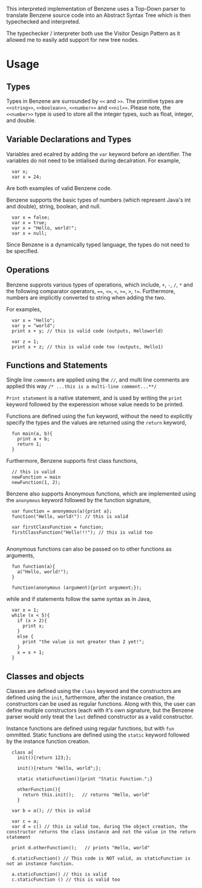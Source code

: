 This interpreted implementation of Benzene uses a Top-Down parser to translate Benzene source code into an Abstract Syntax Tree which is then typechecked and interpreted.

The typechecker / interpreter both use the Visitor Design Pattern as it allowed me to easily add support for new tree nodes.


# Usage

## Types
Types in Benzene are surrounded by `<<` and `>>`.
The primitive types are `<<string>>`, `<<boolean>>`, `<<number>>` and `<<nil>>`.
Please note, the `<<number>>` type is used to store all the integer types, such as float, integer, and double.

## Variable Declarations and Types
Variables ared ecalred by adding the `var` keyword before an identifier. The variables do not need to be intialised during decalration. For example, 
```
  var x;
  var x = 24;
```
Are both examples of valid Benzene code.


Benzene supports the basic types of numbers (which represent Java's int and double), string, boolean, and null.
```
  var x = false;
  var x = true;
  var x = "Hello, world!";
  var x = null;
```
Since Benzene is a dynamically typed language, the types do not need to be specified.


## Operations

Benzene supprots various types of operations, which include, `+`, `-`, `/`, `*` and the following comparator operators, `==`, `<=`, `<`, `>=`, `>`, `!=`.
Furthermore, numbers are implicitly converted to string when adding the two.

For examples,
```
  var x = "Hello";
  var y = "world";
  print x + y; // this is valid code (outputs, Helloworld)

  var z = 1;
  print x + z; // this is valid code too (outputs, Hello1)
```

## Functions and Statements
Single line `comments` are applied using the `//`, and multi line comments are applied this way `/* ...this is a multi-line comment...**/`

`Print statement` is a native statement, and is used by writing the `print` keyword followed by the experession whose value needs to be printed.

Functions are defined using the fun keyword, without the need to explicitly specify the types and the values are returned using the `return` keyword,
```
  fun main(a, b){
    print a + b;
    return 1;
  }
```
Furthermore, Benzene supports first class functions,
```
  // this is valid
  newFunction = main
  newFunction(1, 2);
```
Benzene also supports Anonymous functions, which are implemented using the `anonymous` keyword followed by the function signature,
```
  var function = anonymous(a){print a};
  function("Hello, world!"): // this is valid

  var firstClassFunction = function;
  firstClassFunction("Hello!!!"); // this is valid too
  
```

Anonymous functions can also be passed on to other functions as arguments,
```
  fun function(a){
    a("Hello, world!");
  }

  function(anonymous (argument){print argument;});
```

while and if statements follow the same syntax as in Java,
```
  var x = 1;
  while (x < 5){
    if (x > 2){
      print x;
    }
    else {
      print "the value is not greater than 2 yet!";
    }
    x = x + 1;
  }
```

## Classes and objects
Classes are defined using the `class` keyword and the constructors are defined using the `init`, furthermore, after the instance creation, the constructors can be used as regular functions. Along with this, the user can define multiple constructors (each with it's own signature, but the Benzene parser would only treat the `last` defined constructor as a valid constructor.

Instance functions are defined using regular functions, but with `fun` ommitted. Static functions are defined using the `static` keyword followed by the instance function creation.

```
  class a{
    init(){return 123;};

    init(){return "Hello, world";};

    static staticFunction(){print "Static Function.";}

    otherFunction(){
      return this.init();   // returns "Hello, world"
    }

  var b = a(); // this is valid

  var c = a;
  var d = c() // this is valid too, during the object creation, the constructor returns the class instance and not the value in the return statement

  print d.otherFunction();   // prints "Hello, world"

  d.staticFunction() // This code is NOT valid, as staticFunction is not an instance function.

  a.staticFunction() // this is valid
  c.staticFunction () // this is valid too
```
